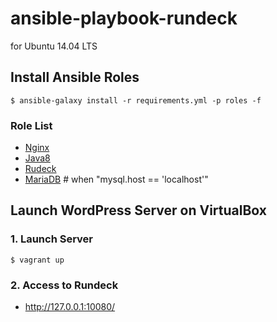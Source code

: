 # ansible-playbook-rundeck
for Ubuntu 14.04 LTS

## Install Ansible Roles

```shell
$ ansible-galaxy install -r requirements.yml -p roles -f
```

### Role List

- [Nginx](https://github.com/mats116/ansible-role-nginx)
- [Java8](https://github.com/mats116/ansible-role-java8)
- [Rudeck](https://github.com/mats116/ansible-role-rundeck)
- [MariaDB](https://github.com/mats116/ansible-role-mariadb-server) # when "mysql.host == 'localhost'"

## Launch WordPress Server on VirtualBox

### 1. Launch Server

```shell
$ vagrant up
```

### 2. Access to Rundeck

- http://127.0.0.1:10080/
